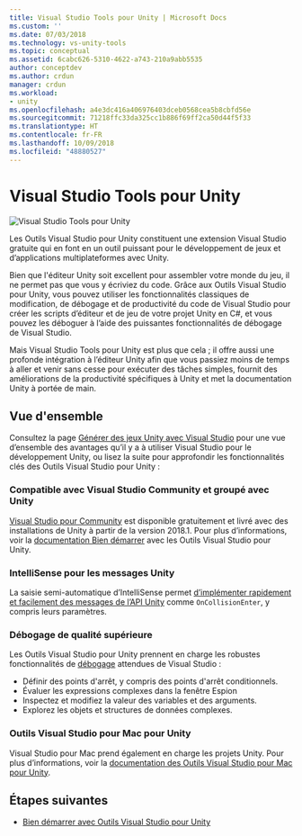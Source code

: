 ```yaml
---
title: Visual Studio Tools pour Unity | Microsoft Docs
ms.custom: ''
ms.date: 07/03/2018
ms.technology: vs-unity-tools
ms.topic: conceptual
ms.assetid: 6cabc626-5310-4622-a743-210a9abb5535
author: conceptdev
ms.author: crdun
manager: crdun
ms.workload:
- unity
ms.openlocfilehash: a4e3dc416a406976403dceb0568cea5b8cbfd56e
ms.sourcegitcommit: 71218ffc33da325cc1b886f69ff2ca50d44f5f33
ms.translationtype: HT
ms.contentlocale: fr-FR
ms.lasthandoff: 10/09/2018
ms.locfileid: "48880527"
---
```

# <a name="visual-studio-tools-for-unity"></a>Visual Studio Tools pour Unity

![Visual Studio Tools pour Unity](media/vstu_header.png)

Les Outils Visual Studio pour Unity constituent une extension Visual Studio gratuite qui en font en un outil puissant pour le développement de jeux et d’applications multiplateformes avec Unity.

Bien que l'éditeur Unity soit excellent pour assembler votre monde du jeu, il ne permet pas que vous y écriviez du code. Grâce aux Outils Visual Studio pour Unity, vous pouvez utiliser les fonctionnalités classiques de modification, de débogage et de productivité du code de Visual Studio pour créer les scripts d’éditeur et de jeu de votre projet Unity en C#, et vous pouvez les déboguer à l’aide des puissantes fonctionnalités de débogage de Visual Studio.

Mais Visual Studio Tools pour Unity est plus que cela ; il offre aussi une profonde intégration à l’éditeur Unity afin que vous passiez moins de temps à aller et venir sans cesse pour exécuter des tâches simples, fournit des améliorations de la productivité spécifiques à Unity et met la documentation Unity à portée de main.

## <a name="overview"></a>Vue d'ensemble

Consultez la page [Générer des jeux Unity avec Visual Studio](https://visualstudio.microsoft.com/vs/unity-tools/) pour une vue d’ensemble des avantages qu’il y a à utiliser Visual Studio pour le développement Unity, ou lisez la suite pour approfondir les fonctionnalités clés des Outils Visual Studio pour Unity :

### <a name="compatible-with-visual-studio-community-and-bundled-with-unity"></a>Compatible avec Visual Studio Community et groupé avec Unity

[Visual Studio pour Community](https://visualstudio.microsoft.com/) est disponible gratuitement et livré avec des installations de Unity à partir de la version 2018.1. Pour plus d’informations, voir la [documentation Bien démarrer](getting-started-with-visual-studio-tools-for-unity.md) avec les Outils Visual Studio pour Unity.

### <a name="intellisense-for-unity-messages"></a>IntelliSense pour les messages Unity

La saisie semi-automatique d’IntelliSense permet [d’implémenter rapidement et facilement des messages de l’API Unity](using-visual-studio-tools-for-unity.md#intellisense-for-unity-api-messages) comme `OnCollisionEnter`, y compris leurs paramètres.

### <a name="superior-debugging"></a>Débogage de qualité supérieure

Les Outils Visual Studio pour Unity prennent en charge les robustes fonctionnalités de [débogage](using-visual-studio-tools-for-unity.md#unity-debugging) attendues de Visual Studio :

* Définir des points d'arrêt, y compris des points d'arrêt conditionnels.
* Évaluer les expressions complexes dans la fenêtre Espion
* Inspectez et modifiez la valeur des variables et des arguments.
* Explorez les objets et structures de données complexes.

### <a name="visual-studio-for-mac-tools-for-unity"></a>Outils Visual Studio pour Mac pour Unity

Visual Studio pour Mac prend également en charge les projets Unity. Pour plus d’informations, voir la [documentation des Outils Visual Studio pour Mac pour Unity](/visualstudio/mac/unity-tools).

## <a name="next-steps"></a>Étapes suivantes

* [Bien démarrer avec Outils Visual Studio pour Unity](getting-started-with-visual-studio-tools-for-unity.md)